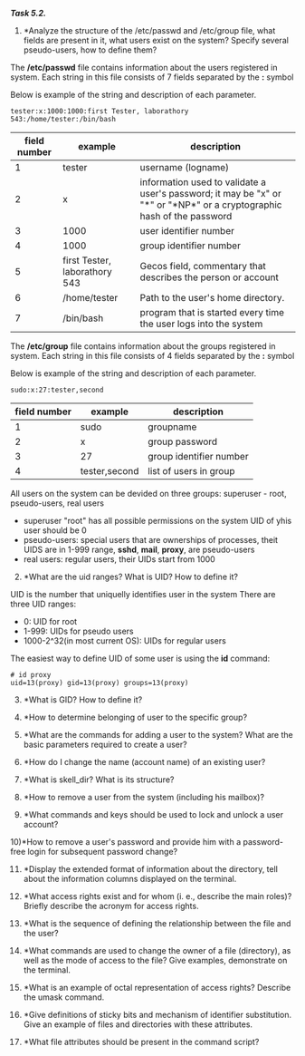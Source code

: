 ***Task 5.2.***


1) *Analyze the structure of the /etc/passwd and /etc/group file, what fields are present in it, what users exist on the system? Specify several pseudo-users, how to define them?

The **/etc/passwd** file contains information about the users registered in system.
Each string in this file consists of 7 fields separated by the **:** symbol 

Below is example of the string and description of each parameter.
```
tester:x:1000:1000:first Tester, laborathory 543:/home/tester:/bin/bash
```
field number | example | description
--- | --- | ----
1 | tester | username (logname)
2 | x |  information used to validate a user's password; it may be "x" or "\*" or "\*NP*" or a cryptographic hash of the password
3 | 1000 | user identifier number
4 | 1000 | group identifier number
5 | first Tester, laborathory 543 |Gecos field, commentary that describes the person or account
6 | /home/tester | Path to the user's home directory.
7 | /bin/bash | program that is started every time the user logs into the system

The **/etc/group** file contains information about the groups registered in system.
Each string in this file consists of 4 fields separated by the **:** symbol 

Below is example of the string and description of each parameter.
```
sudo:x:27:tester,second
```
field number | example | description
--- | --- | ----
1 | sudo | groupname
2 | x |  group password
3 | 27 | group identifier number
4 | tester,second | list of users in group

All users on the system can be devided on three groups: superuser - root, pseudo-users, real users
- superuser "root" has all possible permissions on the system UID of yhis user should be 0
- pseudo-users: special users that are ownerships of processes, theit UIDS are in 1-999 range, **sshd**, **mail**, **proxy**, are pseudo-users 
- real users: regular users, their UIDs start from 1000


2) *What are the uid ranges? What is UID? How to define it?

UID is the number that uniquelly identifies user in the system
There are three UID ranges:
- 0: UID for root
- 1-999: UIDs for pseudo users
- 1000-2^32(in most current OS): UIDs for regular users

The easiest way to define UID of some user is using the **id** command:
```
# id proxy
uid=13(proxy) gid=13(proxy) groups=13(proxy)
```


3) *What is GID? How to define it?


4) *How to determine belonging of user to the specific group?


5) *What are the commands for adding a user to the system? What are the basic parameters required to create a user?


6) *How do I change the name (account name) of an existing user?


7) *What is skell_dir? What is its structure?


8) *How to remove a user from the system (including his mailbox)?


9) *What commands and keys should be used to lock and unlock a user account?


10)*How to remove a user's password and provide him with a password-free login for subsequent password change?


11) *Display the extended format of information about the directory, tell about the information columns displayed on the terminal.


12) *What access rights exist and for whom (i. e., describe the main roles)? Briefly describe the acronym for access rights.


13) *What is the sequence of defining the relationship between the file and the user?


14) *What commands are used to change the owner of a file (directory), as well as the mode of access to the file? Give examples, demonstrate on the terminal.


15) *What is an example of octal representation of access rights? Describe the umask command.


16) *Give definitions of sticky bits and mechanism of identifier substitution. Give an example of files and directories with these attributes.


17) *What file attributes should be present in the command script?
